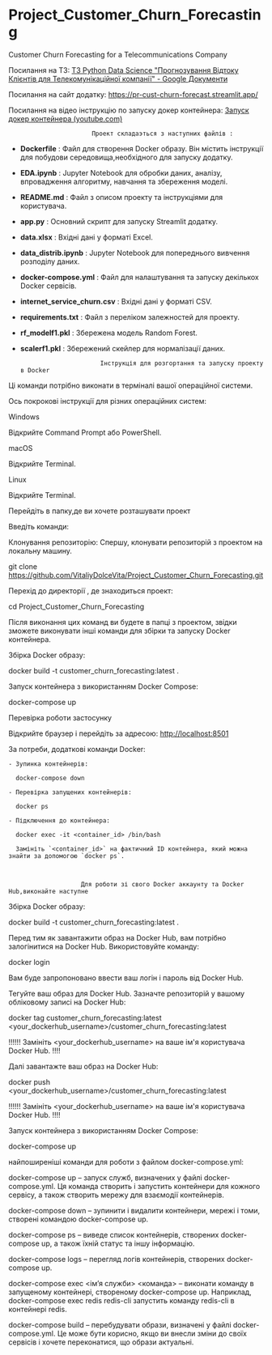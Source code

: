 # Project_Customer_Churn_Forecasting

Customer Churn Forecasting for a Telecommunications Company

Посилання на ТЗ:
[ТЗ Python Data Science "Прогнозування Відтоку Клієнтів для Телекомунікаційної компанії" - Google Документи](https://docs.google.com/document/d/1d7LTYIQfEAVoK3YZdrlRwlawLBwsfiBJWTVJ-wHpBpA/edit#heading=h.2viv4ety148c)

Посилання на сайт додатку:
https://pr-cust-churn-forecast.streamlit.app/

Посилання на відео інструкцію по запуску докер контейнера:
[Запуск докер контейнера (youtube.com)](https://www.youtube.com/watch?v=QrY3sB23xBY)






                           Проект складаэться з наступних файлів :



- **Dockerfile**                       : Файл для створення Docker образу. Він містить інструкції для   побудови середовища,необхідного для запуску додатку.

- **EDA.ipynb**                        : Jupyter Notebook для обробки даних, аналізу, впровадження алгоритму, навчання та збереження моделі.

- **README.md**                        : Файл з описом проекту та інструкціями для користувача.
- **app.py**                           : Основний скрипт для запуску Streamlit додатку.
- **data.xlsx**                        : Вхідні дані у форматі Excel.
- **data_distrib.ipynb**               : Jupyter Notebook для попереднього вивчення розподілу даних.
- **docker-compose.yml**               : Файл для налаштування та запуску декількох Docker сервісів.
- **internet_service_churn.csv**       : Вхідні дані у форматі CSV.
- **requirements.txt**                 : Файл з переліком залежностей для проекту.
- **rf_modelf1.pkl**                     : Збережена модель Random Forest.
- **scalerf1.pkl**                       : Збережений скейлер для нормалізації даних.




                            Інструкція для розгортання та запуску проекту в Docker




Ці команди потрібно виконати в терміналі вашої операційної системи.

Ось покрокові інструкції для різних операційних систем:

Windows

Відкрийте Command Prompt або PowerShell.

macOS

Відкрийте Terminal.

Linux

Відкрийте Terminal.

Перейдіть в папку,де ви хочете розташувати проект

Введіть команди:

Клонування репозиторію:
Спершу, клонувати репозиторій з проектом на локальну машину.

git clone https://github.com/VitaliyDolceVita/Project_Customer_Churn_Forecasting.git

Перехід до директорії , де знаходиться проект:

cd Project_Customer_Churn_Forecasting

Після виконання цих команд ви будете в папці з проектом, звідки зможете виконувати інші команди для збірки та запуску Docker контейнера.  

Збірка Docker образу:


docker build -t customer_churn_forecasting:latest .


Запуск контейнера з використанням Docker Compose:

docker-compose up


Перевірка роботи застосунку

Відкрийте браузер і перейдіть за адресою: [http://localhost:8501](http://localhost:8501)

За потреби, додаткові команди Docker:

    - Зупинка контейнерів:

      docker-compose down
   
    - Перевірка запущених контейнерів:

      docker ps

    - Підключення до контейнера:

      docker exec -it <container_id> /bin/bash

      Замініть `<container_id>` на фактичний ID контейнера, який можна знайти за допомогою `docker ps`.



                        Для роботи зі свого Docker аккаунту та Docker Hub,виконайте наступне 

Збірка Docker образу:

docker build -t customer_churn_forecasting:latest .

Перед тим як завантажити образ на Docker Hub, вам потрібно залогінитися на Docker Hub. 
Використовуйте команду:

docker login

Вам буде запропоновано ввести ваш логін і пароль від Docker Hub.

Тегуйте ваш образ для Docker Hub. Зазначте репозиторій у вашому обліковому записі на Docker Hub:

docker tag customer_churn_forecasting:latest <your_dockerhub_username>/customer_churn_forecasting:latest

  !!!!!! Замініть <your_dockerhub_username> на ваше ім'я користувача Docker Hub. !!!!

Далі завантажте ваш образ на Docker Hub:

docker push <your_dockerhub_username>/customer_churn_forecasting:latest

  !!!!!! Замініть <your_dockerhub_username> на ваше ім'я користувача Docker Hub. !!!!

Запуск контейнера з використанням Docker Compose:

docker-compose up  



найпоширеніші команди для роботи з файлом docker-compose.yml:

docker-compose up – запуск служб, визначених у файлі docker-compose.yml. Ця команда створить і запустить контейнери для кожного сервісу, а також створить мережу для взаємодії контейнерів.

docker-compose down – зупинити і видалити контейнери, мережі і томи, створені командою docker-compose up.

docker-compose ps – виведе список контейнерів, створених docker-compose up, а також їхній статус та іншу інформацію.

docker-compose logs – перегляд логів контейнерів, створених docker-compose up.

docker-compose exec <ім’я служби> <команда> – виконати команду в запущеному контейнері, створеному docker-compose up. Наприклад, docker-compose exec redis redis-cli запустить команду redis-cli в контейнері redis.

docker-compose build – перебудувати образи, визначені у файлі docker-compose.yml. Це може бути корисно, якщо ви внесли зміни до своїх сервісів і хочете переконатися, що образи актуальні.

